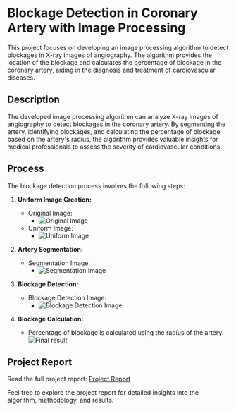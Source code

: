 # Blockage Detection in Coronary Artery with Image Processing

This project focuses on developing an image processing algorithm to detect blockages in X-ray images of angiography. The algorithm provides the location of the blockage and calculates the percentage of blockage in the coronary artery, aiding in the diagnosis and treatment of cardiovascular diseases.

## Description
The developed image processing algorithm can analyze X-ray images of angiography to detect blockages in the coronary artery. By segmenting the artery, identifying blockages, and calculating the percentage of blockage based on the artery's radius, the algorithm provides valuable insights for medical professionals to assess the severity of cardiovascular conditions.

## Process
The blockage detection process involves the following steps:

1. **Uniform Image Creation:**
   - Original Image:
      - ![Original Image](https://github.com/KaranPadaraiya/Bolckage-detection-in-coronary-artery-of-hart/blob/main/21.jpg)
   - Uniform Image:
      - ![Uniform Image](https://github.com/KaranPadaraiya/Bolckage-detection-in-coronary-artery-of-hart/blob/main/uniform.png)

2. **Artery Segmentation:**
   - Segmentation Image:
      - ![Segmentation Image](https://github.com/KaranPadaraiya/Bolckage-detection-in-coronary-artery-of-hart/blob/main/segmentation.png)

3. **Blockage Detection:**
   - Blockage Detection Image:
      - ![Blockage Detection Image](https://github.com/KaranPadaraiya/Bolckage-detection-in-coronary-artery-of-hart/blob/main/Blockage%20detection.png)

4. **Blockage Calculation:**
   - Percentage of blockage is calculated using the radius of the artery.
      ![Final result](https://github.com/KaranPadaraiya/Bolckage-detection-in-coronary-artery-of-hart/blob/main/Blocakge%20calculation.png)

## Project Report
Read the full project report: [Project Report](https://drive.google.com/file/d/1yqYBa0NZrFebQoLSmvEItcOYzsH2mC_d/view?usp=sharing)

Feel free to explore the project report for detailed insights into the algorithm, methodology, and results.


